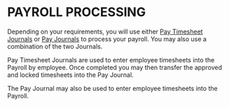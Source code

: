 # PAYROLL PROCESSING

Depending on your requirements, you will use either [Pay Timesheet Journals](au-payroll-processing-pay-time-sheet-processing.md) or [Pay Journals](au-payroll-processing-payroll-journal-process.md) to process your payroll.  You may also use a combination of the two Journals.

Pay Timesheet Journals are used to enter employee timesheets into the Payroll by employee.    Once completed you may then transfer the approved and locked timesheets into the Pay Journal.   

The Pay Journal may also be used to enter employee timesheets into the Payroll. 
